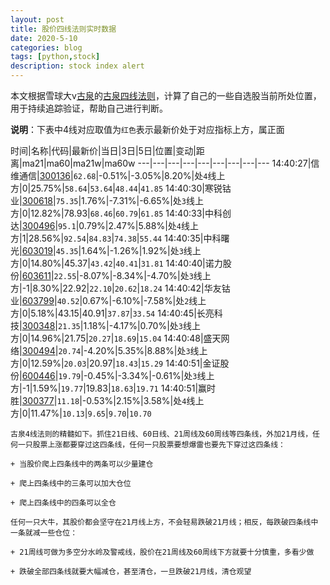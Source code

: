 ```yaml
---
layout: post
title: 股价四线法则实时数据
date: 2020-5-10
categories: blog
tags: [python,stock]
description: stock index alert
---
```



本文根据雪球大v[古泉](https://xueqiu.com/u/7148646888)的[古泉四线法则](https://xueqiu.com/7148646888/130498192)，计算了自己的一些自选股当前所处位置，用于持续追踪验证，帮助自己进行判断。

**说明**：下表中4线对应取值为`红色`表示最新价处于对应指标上方，属正面

时间|名称|代码|最新价|当日|3日|5日|位置|变动|距离|ma21|ma60|ma21w|ma60w
---|---|---|---|---|---|---|---|---
14:40:27|信维通信|[300136](https://xueqiu.com/S/SZ300136)|`62.68`|-0.51%|-3.05%|8.20%|处`4`线上方|0|25.75%|`58.64`|`53.64`|`48.44`|`41.85`
14:40:30|寒锐钴业|[300618](https://xueqiu.com/S/SZ300618)|`75.35`|1.76%|-7.31%|-6.65%|处`3`线上方|0|12.82%|78.93|`68.46`|`60.79`|`61.85`
14:40:33|中科创达|[300496](https://xueqiu.com/S/SZ300496)|`95.1`|0.79%|2.47%|5.88%|处`4`线上方|1|28.56%|`92.54`|`84.83`|`74.38`|`55.44`
14:40:35|中科曙光|[603019](https://xueqiu.com/S/SH603019)|`45.35`|1.64%|-1.26%|1.92%|处`3`线上方|0|14.80%|45.37|`43.42`|`40.41`|`31.81`
14:40:40|诺力股份|[603611](https://xueqiu.com/S/SH603611)|`22.55`|-8.07%|-8.34%|-4.70%|处`3`线上方|-1|8.30%|22.92|`22.10`|`20.62`|`18.24`
14:40:42|华友钴业|[603799](https://xueqiu.com/S/SH603799)|`40.52`|0.67%|-6.10%|-7.58%|处`2`线上方|0|5.18%|43.15|40.91|`37.87`|`33.54`
14:40:45|长亮科技|[300348](https://xueqiu.com/S/SZ300348)|`21.35`|1.18%|-4.17%|0.70%|处`3`线上方|0|14.96%|21.75|`20.27`|`18.69`|`15.04`
14:40:48|盛天网络|[300494](https://xueqiu.com/S/SZ300494)|`20.74`|-4.20%|5.35%|8.88%|处`3`线上方|0|12.59%|`20.03`|20.97|`18.43`|`15.29`
14:40:51|金证股份|[600446](https://xueqiu.com/S/SH600446)|`19.79`|-0.45%|-3.34%|-0.61%|处`3`线上方|-1|1.59%|`19.77`|19.83|`18.63`|`19.71`
14:40:51|赢时胜|[300377](https://xueqiu.com/S/SZ300377)|`11.18`|-0.53%|2.15%|3.58%|处`4`线上方|0|11.47%|`10.13`|`9.65`|`9.70`|`10.70`

```
古泉4线法则的精髓如下。抓住21日线、60日线、21周线及60周线等四条线，外加21月线，任何一只股票上涨都要穿过这四条线，任何一只股票要想爆雷也要先下穿过这四条线：

+ 当股价爬上四条线中的两条可以少量建仓

+ 爬上四条线中的三条可以加大仓位

+ 爬上四条线中的四条可以全仓

任何一只大牛，其股价都会坚守在21月线上方，不会轻易跌破21月线；相反，每跌破四条线中一条就减一些仓位：

+ 21周线可做为多空分水岭及警戒线，股价在21周线及60周线下方就要十分慎重，多看少做

+ 跌破全部四条线就要大幅减仓，甚至清仓，一旦跌破21月线，清仓观望
```